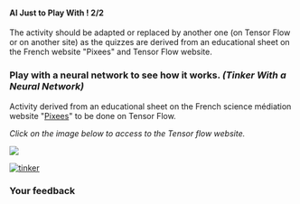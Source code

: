 #### AI Just to Play With ! 2/2

The activity should be adapted or replaced by another one (on Tensor Flow or on another site) as the quizzes are derived from an educational sheet on the French website "Pixees" and Tensor Flow website.

### Play with a neural network to see how it works. _(Tinker With a Neural Network)_

Activity derived from an educational sheet on the French science médiation website "[Pixees](https://pixees.fr/tag/tensorflow/)" to be done on Tensor Flow.

_Click on the image below to access to the Tensor flow website._

[![](/static/tensorflow-interface-1024x636.png)](http://playground.tensorflow.org/#activation=tanh&batchSize=10&dataset=circle&regDataset=reg-plane&learningRate=0.03&regularizationRate=0&noise=0&networkShape=4,2&seed=0.53760&showTestData=false&discretize=false&percTrainData=50&x=true&y=true&xTimesY=false&xSquared=false&ySquared=false&cosX=false&sinX=false&cosY=false&sinY=false&collectStats=false&problem=classification&initZero=false&hideText=false)

  
  

[![tinker](/static/IAKTinker.png)](http://playground.tensorflow.org/#activation=tanh&batchSize=10&dataset=gauss&regDataset=reg-plane&learningRate=0.03&regularizationRate=0&noise=0&networkShape=1&seed=0.59556&showTestData=false&discretize=false&percTrainData=50&x=true&y=true&xTimesY=false&xSquared=false&ySquared=false&cosX=false&sinX=false&cosY=false&sinY=false&collectStats=false&problem=classification&initZero=false&hideText=false)

### Your feedback